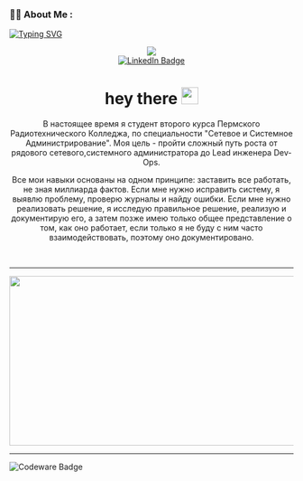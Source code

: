 
### :woman_technologist: About Me :

[![Typing SVG](https://readme-typing-svg.demolab.com?font=Fira+Code&weight=300&size=16&pause=1000&color=F7F7F7&width=530&lines=I+am+a+IT+engineer%2C+enthusiast+and+just+a+geek)](https://git.io/typing-svg)

<div id="header" align="center">
  <img src="https://media.giphy.com/media/L1R1tvI9svkIWwpVYr/giphy.gif" />
  <div id="badges">    
    <a href="https://t.me/IDObukhov">
      <img src="https://img.shields.io/badge/Telegram-2CA5E0?style=for-the-badge&logo=telegram&logoColor=white" alt="LinkedIn Badge"/>
    </a>
    
  </div>
  
  
  <h1>
    hey there
    <img src="https://media.giphy.com/media/hvRJCLFzcasrR4ia7z/giphy.gif" width="30px"/>
  </h1>
  
  <div>
    <p> В настоящее время я студент второго курса Пермского Радиотехнического Колледжа, по специальности "Сетевое и Системное Администрирование". Моя цель - пройти сложный путь роста от рядового сетевого,системного администратора до Lead инженера Dev-Ops. </p>
    <p> Все мои навыки основаны на одном принципе: заставить все работать, не зная миллиарда фактов. Если мне нужно исправить систему, я выявлю проблему, проверю журналы и найду ошибки. Если мне нужно реализовать решение, я исследую правильное решение, реализую и документирую его, а затем позже имею только общее представление о том, как оно работает, если только я не буду с ним часто взаимодействовать, поэтому оно документировано. </p>
  </div>
  

</div>
<br>

<!--  - :telescope: I’m working as a Software Engineer and contributing to frontend and backend for building web applications.

/// - :seedling: Exploring Technical Content Writing.

/// - :zap: In my free time, I solve problems on GeeksforGeeks and read tech articles.

/// - :mailbox:How to reach me: [![Linkedin Badge](https://img.shields.io/badge/-kakbar-blue?style=flat&logo=Linkedin&logoColor=white)](your-linkedin-url)

-->



---
  <div align="center">
  <img src="https://media.giphy.com/media/YeoSN5yZd6S7cl8hSl/giphy.gif" width="800" height="300"/>
  </div>

---


![Codeware Badge](https://www.codewars.com/users/Obukhovv/badges/large)
